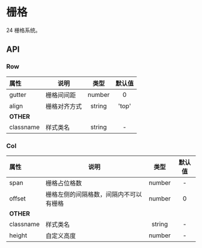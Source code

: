 # 栅格

24 栅格系统。

## API
### Row
| 属性       | 说明                                |   类型   |   默认值   |
| :-------- | --------------------------------- | :----: | :-----: |
| gutter    | 栅格间间距                | number | 0 |
| align     | 栅格对齐方式               | string | 'top' |
| **OTHER** |                                   |        |         |
| classname | 样式类名                              | string |    -    |

### Col
| 属性        | 说明                                |   类型   |   默认值   |
| :-------- | --------------------------------- | :----: | :-----: |
| span      | 栅格占位格数                            | number | - |
| offset    | 栅格左侧的间隔格数，间隔内不可以有栅格      | number | 0 |
| **OTHER** |                                   |        |         |
| classname | 样式类名                              | string |    -    |
| height     | 自定义高度                            | number |    -    |